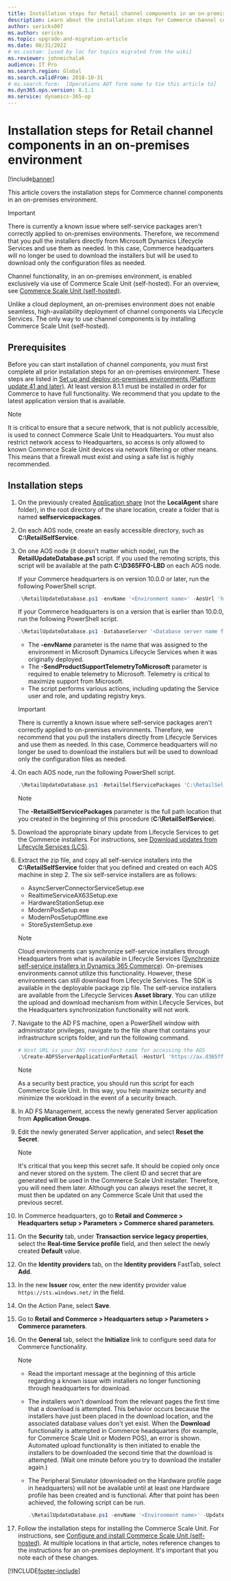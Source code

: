 ```yaml
---
title: Installation steps for Retail channel components in an on-premises environment
description: Learn about the installation steps for Commerce channel components in an on-premises environment, including prerequisites and installation steps. 
author: sericks007
ms.author: sericks
ms.topic: upgrade-and-migration-article
ms.date: 08/31/2022
# ms.custom: [used by loc for topics migrated from the wiki]
ms.reviewer: johnmichalak
audience: IT Pro
ms.search.region: Global
ms.search.validFrom: 2018-10-31
# ms.search.form:  [Operations AOT form name to tie this article to]
ms.dyn365.ops.version: 8.1.1
ms.service: dynamics-365-op
---
```


# Installation steps for Retail channel components in an on-premises environment

[!include[banner](../includes/banner.md)]

This article covers the installation steps for Commerce channel components in an on-premises environment.

> [!IMPORTANT]
> There is currently a known issue where self-service packages aren't correctly applied to on-premises environments. Therefore, we recommend that you pull the installers directly from Microsoft Dynamics Lifecycle Services and use them as needed. In this case, Commerce headquarters will no longer be used to download the installers but will be used to download only the configuration files as needed.

Channel functionality, in an on-premises environment, is enabled exclusively via use of Commerce Scale Unit (self-hosted). For an overview, see [Commerce Scale Unit (self-hosted)](../../../commerce/dev-itpro/retail-store-system-begin.md). 

Unlike a cloud deployment, an on-premises environment does not enable seamless, high-availability deployment of channel components via Lifecycle Services. The only way to use channel components is by installing Commerce Scale Unit (self-hosted).

## Prerequisites 

Before you can start installation of channel components, you must first complete all prior installation steps for an on-premises environment. These steps are listed in [Set up and deploy on-premises environments (Platform update 41 and later)](setup-deploy-on-premises-pu41.md). At least version 8.1.1 must be installed in order for Commerce to have full functionality. We recommend that you update to the latest application version that is available.

> [!NOTE]
> It is critical to ensure that a secure network, that is not publicly  accessible, is used to connect Commerce Scale Unit to Headquarters. You must also restrict network access to Headquarters, so access is only allowed to known Commerce Scale Unit devices via network filtering or other means. This means that a firewall must exist and using a safe list is highly recommended.

## Installation steps

1. On the previously created [Application share](setup-deploy-on-premises-pu41.md#setupfile) (not the **LocalAgent** share folder), in the root directory of the share location, create a folder that is named **selfservicepackages**.  
2. On each AOS node, create an easily accessible directory, such as **C:\\RetailSelfService**.
3. On one AOS node (it doesn't matter which node), run the **RetailUpdateDatabase.ps1** script. If you used the remoting scripts, this script will be available at the path **C:\\D365FFO-LBD** on each AOS node.

    If your Commerce headquarters is on version 10.0.0 or later, run the following PowerShell script.

    ```powershell
    .\RetailUpdateDatabase.ps1 -envName '<Environment name>' -AosUrl 'https://ax.d365ffo.onprem.contoso.com/namespaces/AXSF/' -SendProductSupportTelemetryToMicrosoft
    ```

    If your Commerce headquarters is on a version that is earlier than 10.0.0, run the following PowerShell script.

    ```powershell
    .\RetailUpdateDatabase.ps1 -DatabaseServer '<Database server name for AOS database>' -DatabaseName '<Database name for AOS database>' -envName '<Environment name>' -RetailSelfServicePackages '<Local path of Retail self-service packages, such as C:\RetailSelfService>' -SendProductSupportTelemetryToMicrosoft
    ```

    - The **-envName** parameter is the name that was assigned to the environment in Microsoft Dynamics Lifecycle Services when it was originally deployed.
    - The **-SendProductSupportTelemetryToMicrosoft** parameter is required to enable telemetry to Microsoft. Telemetry is critical to maximize support from Microsoft.
    - The script performs various actions, including updating the Service user and role, and updating registry keys.

    > [!IMPORTANT]
    > There is currently a known issue where self-service packages aren't correctly applied to on-premises environments. Therefore, we recommend that you pull the installers directly from Lifecycle Services and use them as needed. In this case, Commerce headquarters will no longer be used to download the installers but will be used to download only the configuration files as needed.

4. On each AOS node, run the following PowerShell script.

    ```powershell
    .\RetailUpdateDatabase.ps1 -RetailSelfServicePackages 'C:\RetailSelfService\Packages'
    ```

    > [!NOTE]
    > The **-RetailSelfServicePackages** parameter is the full path location that you created in the beginning of this procedure (**C:\\RetailSelfService**).

5. Download the appropriate binary update from Lifecycle Services to get the Commerce installers. For instructions, see [Download updates from Lifecycle Services (LCS)](../migration-upgrade/download-hotfix-lcs.md).
6. Extract the zip file, and copy all self-service installers into the **C:\\RetailSelfService** folder that you defined and created on each AOS machine in step 2. The six self-service installers are as follows:

    - AsyncServerConnectorServiceSetup.exe
    - RealtimeServiceAX63Setup.exe
    - HardwareStationSetup.exe
    - ModernPosSetup.exe
    - ModernPosSetupOffline.exe
    - StoreSystemSetup.exe

    > [!NOTE]
    > Cloud environments can synchronize self-service installers through Headquarters from what is available in Lifecycle Services ([Synchronize self-service installers in Dynamics 365 Commerce](../../../commerce/dev-itpro/synchronize-installers.md)). On-premises environments cannot utilize this functionality. However, these environments can still download from Lifecycle Services. The SDK is available in the deployable package zip file. The self-service installers are available from the Lifecycle Services **Asset library**. You can utilize the upload and download mechanism from within Lifecycle Services, but the Headquarters synchronization functionality will not work.

7. Navigate to the AD FS machine, open a PowerShell window with administrator privileges, navigate to the file share that contains your infrastructure scripts folder, and run the following command. 

    ```powershell
    # Host URL is your DNS record\host name for accessing the AOS
    .\Create-ADFSServerApplicationForRetail -HostUrl 'https://ax.d365ffo.onprem.contoso.com'
    ```

    > [!NOTE]
    > As a security best practice, you should run this script for each Commerce Scale Unit. In this way, you help maximize security and minimize the workload in the event of a security breach.

8. In AD FS Management, access the newly generated Server application from **Application Groups**.
9. Edit the newly generated Server application, and select **Reset the Secret**.

    > [!NOTE]
    > It's critical that you keep this secret safe. It should be copied only once and never stored on the system. The client ID and secret that are generated will be used in the Commerce Scale Unit installer. Therefore, you will need them later. Although you can always reset the secret, it must then be updated on any Commerce Scale Unit that used the previous secret.

10. In Commerce headquarters, go to **Retail and Commerce \> Headquarters setup \> Parameters \> Commerce shared parameters**.
11. On the **Security** tab, under **Transaction service legacy properties**, select the **Real-time Service profile** field, and then select the newly created **Default** value.
12. On the **Identity providers** tab, on the **Identity providers** FastTab, select **Add**.
13. In the new **Issuer** row, enter the new identity provider value `https://sts.windows.net/` in the field.
14. On the Action Pane, select **Save**.
15. Go to **Retail and Commerce \> Headquarters setup \> Parameters \> Commerce parameters**.
16. On the **General** tab, select the **Initialize** link to configure seed data for Commerce functionality.

    > [!NOTE]
    > - Read the important message at the beginning of this article regarding a known issue with installers no longer functioning through headquarters for download.
    > - The installers won't download from the relevant pages the first time that a download is attempted. This behavior occurs because the installers have just been placed in the download location, and the associated database values don't yet exist. When the **Download** functionality is attempted in Commerce headquarters (for example, for Commerce Scale Unit or Modern POS), an error is shown. Automated upload functionality is then initiated to enable the installers to be downloaded the second time that the download is attempted. (Wait one minute before you try to download the installer again.)
    > - The Peripheral Simulator (downloaded on the Hardware profile page in headquarters) will not be available until at least one Hardware profile has been created and is functional. After that point has been achieved, the following script can be run.
    >
    >     ```powershell
    >     .\RetailUpdateDatabase.ps1 -envName '<Environment name>' -UpdateRetailHardwareProfileSelfServicePackage
    >     ```

17. Follow the installation steps for installing the Commerce Scale Unit. For instructions, see [Configure and install Commerce Scale Unit (self-hosted)](../../../commerce/dev-itpro/retail-store-scale-unit-configuration-installation.md). At multiple locations in that article, notes reference changes to the instructions for an on-premises deployment. It's important that you note each of these changes. 

[!INCLUDE[footer-include](../../../includes/footer-banner.md)]
